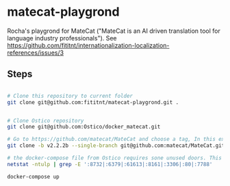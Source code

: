 # matecat-playgrond
Rocha's playgrond for MateCat ("MateCat is an AI driven translation tool for language industry professionals"). See https://github.com/fititnt/internationalization-localization-references/issues/3


## Steps

```sh

# Clone this repository to current folder
git clone git@github.com:fititnt/matecat-playgrond.git .


# Clone Ostico repository
git clone git@github.com:Ostico/docker_matecat.git

# Go to https://github.com/matecat/MateCat and choose a tag, In this example, used v2.2.2b'
git clone -b v2.2.2b --single-branch git@github.com:matecat/MateCat.git

# the docker-compose file from Ostico requires sone unused doors. This command (on Linux) should return nothing
netstat -ntulp | grep -E ':8732|:6379|:61613|:8161|:3306|:80|:7788' 

docker-compose up

```